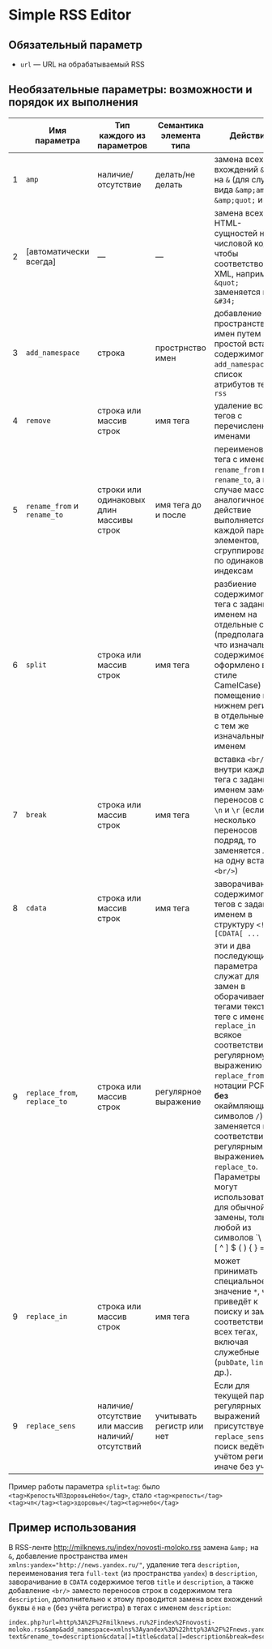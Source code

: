 # Simple RSS Editor

## Обязательный параметр
* `url` — URL на обрабатываемый RSS

## Необязательные параметры: возможности и порядок их выполнения

|   | Имя параметра              | Тип каждого из параметров               | Семантика элемента типа  | Действие                                                                                                                                                                                                              |
|---|----------------------------|-----------------------------------------|--------------------------|-----------------------------------------------------------------------------------------------------------------------------------------------------------------------------------------------------------------------|
| 1 | `amp`                      | наличие/отсутствие                      | делать/не делать         | замена всех вхождений `&amp;` на `&` (для случаев вида `&amp;amp;`, `&amp;quot;` и т.п.)                                                                                                                              |
| 2 | [автоматически всегда]     | —                                       | —                        | замена всех HTML-сущностей на их числовой код, чтобы соответствовать XML, например, `&quot;` заменяется на `&#34;`                                                                                                    |
| 3 | `add_namespace`            | строка                                  | прострнство имен         | добавление пространства имен путем простой вставки содержимого `add_namespace` в список атрибутов тега `rss`                                                                                                          |
| 4 | `remove`                   | строка или массив строк                 | имя тега                 | удаление всех тегов с перечисленными именами                                                                                                                                                                          |
| 5 | `rename_from` и `rename_to`| строки или одинаковых длин массивы строк| имя тега до и после      | переименование тега с именем `rename_from` в имя `rename_to`, а в случае массивов аналогичное действие выполняется для каждой пары элементов, сгруппированных по одинаковым индексам                                  |
| 6 | `split`                    | строка или массив строк                 | имя тега                 | разбиение содержимого тега с заданным именем на отдельные слова (предполагая, что изначальное содержимое оформлено в стиле CamelCase) и помещение их  в нижнем регистре в отдельные теги с тем же изначальным именем  |
| 7 | `break`                    | строка или массив строк                 | имя тега                 | вставка `<br/>` внутри каждого тега с заданным именем заместо переносов строк `\n` и `\r` (если идет несколько переносов подряд, то заменяется лишь на одну вставку `<br/>`)                                          |
| 8 | `cdata`                    | строка или массив строк                 | имя тега                 | заворачивание содержимого тегов с заданным именем в структуру `<![CDATA[ ... ]]>`                                                                                                                                     |
| 9 | `replace_from`, `replace_to`| строка или массив строк                | регулярное выражение     | эти и два последующих параметра служат для замен в оборачиваемых тегами текстах. В теге с именем `replace_in` всякое соответствие регулярному выражению `replace_from` (в нотации PCRE, **без** окаймляющих символов `/`) заменяется в соответствии с регулярным выражением  `replace_to`.   Параметры могут использоваться для обычной замены, только любой из символов `\ + * ? [ ^ ] $ ( ) { } = ! < > | : -` должен быть экранирован символов `\` (например, `\(`).|
| 9 | `replace_in`               | строка или массив строк                 | имя тега                 | может принимать специальное значение `*`, что приведёт к поиску и замене соответствий во всех тегах, включая служебные (`pubDate`, `link` и др.).                                                                     |
| 9 | `replace_sens`             | наличие/отсутствие или массив наличий/отсутствий | учитывать регистр или нет | Если для текущей пары регулярных выражений присутствует `replace_sens`, то поиск ведётся с учётом регистра, иначе без учёта.                                                                                |

Пример работы параметра `split=tag`: было `<tag>КрепостьЧПЗдоровьеНебо</tag>`, стало `<tag>крепость</tag><tag>чп</tag><tag>здоровье</tag><tag>небо</tag>`

## Пример использования
В RSS-ленте http://milknews.ru/index/novosti-moloko.rss замена `&amp;` на `&`, добавление пространства имен `xmlns:yandex="http://news.yandex.ru/"`, удаление тега `description`, переименования тега `full-text` (из пространства `yandex`) в `description`, заворачивание в `CDATA` содержимое тегов `title` и `description`, а также добавление `<br/>` заместо переносов строк в содержимом тега `description`, дополнительно к этому проводится замена всех вхождений буквы `ё` на `е` (без учёта регистра) в тегах с именем `description`:
```
index.php?url=http%3A%2F%2Fmilknews.ru%2Findex%2Fnovosti-moloko.rss&amp&add_namespace=xmlns%3Ayandex%3D%22http%3A%2F%2Fnews.yandex.ru%2F%22&remove=description&rename_from=full-text&rename_to=description&cdata[]=title&cdata[]=description&break=description&replace_from=ё&replace_to=е&replace_in=description
```

